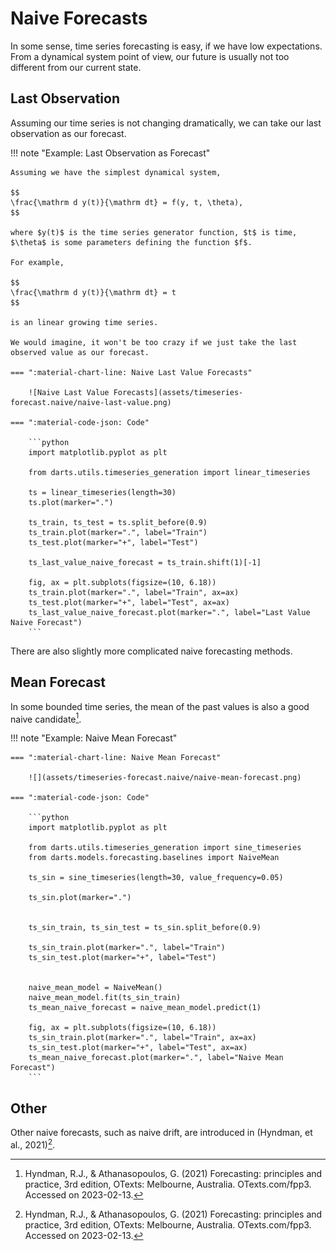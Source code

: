 # Naive Forecasts

In some sense, time series forecasting is easy, if we have low expectations. From a dynamical system point of view, our future is usually not too different from our current state.

## Last Observation

Assuming our time series is not changing dramatically, we can take our last observation as our forecast.

!!! note "Example: Last Observation as Forecast"

    Assuming we have the simplest dynamical system,

    $$
    \frac{\mathrm d y(t)}{\mathrm dt} = f(y, t, \theta),
    $$

    where $y(t)$ is the time series generator function, $t$ is time, $\theta$ is some parameters defining the function $f$.

    For example,

    $$
    \frac{\mathrm d y(t)}{\mathrm dt} = t
    $$

    is an linear growing time series.

    We would imagine, it won't be too crazy if we just take the last observed value as our forecast.

    === ":material-chart-line: Naive Last Value Forecasts"

        ![Naive Last Value Forecasts](assets/timeseries-forecast.naive/naive-last-value.png)

    === ":material-code-json: Code"

        ```python
        import matplotlib.pyplot as plt

        from darts.utils.timeseries_generation import linear_timeseries

        ts = linear_timeseries(length=30)
        ts.plot(marker=".")

        ts_train, ts_test = ts.split_before(0.9)
        ts_train.plot(marker=".", label="Train")
        ts_test.plot(marker="+", label="Test")

        ts_last_value_naive_forecast = ts_train.shift(1)[-1]

        fig, ax = plt.subplots(figsize=(10, 6.18))
        ts_train.plot(marker=".", label="Train", ax=ax)
        ts_test.plot(marker="+", label="Test", ax=ax)
        ts_last_value_naive_forecast.plot(marker=".", label="Last Value Naive Forecast")
        ```

There are also slightly more complicated naive forecasting methods.

## Mean Forecast

In some bounded time series, the mean of the past values is also a good naive candidate[^Hyndman2021].

!!! note "Example: Naive Mean Forecast"

    === ":material-chart-line: Naive Mean Forecast"

        ![](assets/timeseries-forecast.naive/naive-mean-forecast.png)

    === ":material-code-json: Code"

        ```python
        import matplotlib.pyplot as plt

        from darts.utils.timeseries_generation import sine_timeseries
        from darts.models.forecasting.baselines import NaiveMean

        ts_sin = sine_timeseries(length=30, value_frequency=0.05)

        ts_sin.plot(marker=".")


        ts_sin_train, ts_sin_test = ts_sin.split_before(0.9)

        ts_sin_train.plot(marker=".", label="Train")
        ts_sin_test.plot(marker="+", label="Test")


        naive_mean_model = NaiveMean()
        naive_mean_model.fit(ts_sin_train)
        ts_mean_naive_forecast = naive_mean_model.predict(1)

        fig, ax = plt.subplots(figsize=(10, 6.18))
        ts_sin_train.plot(marker=".", label="Train", ax=ax)
        ts_sin_test.plot(marker="+", label="Test", ax=ax)
        ts_mean_naive_forecast.plot(marker=".", label="Naive Mean Forecast")
        ```

## Other

Other naive forecasts, such as naive drift, are introduced in (Hyndman, et al., 2021)[^Hyndman2021].


[^Hyndman2021]: Hyndman, R.J., & Athanasopoulos, G. (2021) Forecasting: principles and practice, 3rd edition, OTexts: Melbourne, Australia. OTexts.com/fpp3. Accessed on 2023-02-13.
